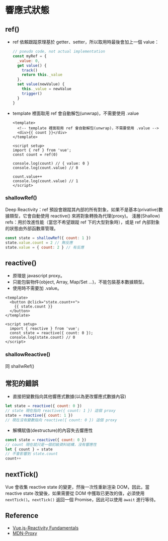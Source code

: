 # 響應式狀態
## ref()
- ref 依賴跟蹤原理基於 getter、setter，所以取用時最後會加上一個 value：
  ```js
  // pseudo code, not actual implementation
  const myRef = {
    _value: 0,
    get value() {
      track()
      return this._value
    },
    set value(newValue) {
      this._value = newValue
      trigger()
    }
  }
  ```
- template 裡面取用 ref 會自動解包(unwrap)，不需要使用 .value
  ```vue
  <template>
    <!-- template 裡面取用 ref 會自動解包(unwrap)，不需要使用 .value -->
    <div>{{ count }}</div>
  </template>
  
  <script setup>
  import { ref } from 'vue';
  const count = ref(0)
  
  console.log(count) // { value: 0 }
  console.log(count.value) // 0
  
  count.value++
  console.log(count.value) // 1
  </script>
  ```

### shallowRef()
Deep Reactivity：ref 預設會跟蹤其內部的所有對象，如果不是基本(privative)數據類型，它會自動使用 reactive() 來將對象轉換為代理(proxy)。
淺層(Shallow) refs：用於改進性能（當您不希望跟蹤 ref 下的大型對象時），或是 ref 內部對象的狀態由外部函數庫管理。
```js
const state = shallowRef({ count: 1 })
state.value.count = 2 // 無反應
state.value = { count: 2 } // 有反應
```

## reactive()
- 原理是 javascript proxy。
- 只能包裝物件(object, Array, Map/Set ...)，不能包裝基本數據類型。
- 使用時不需要加 .value。
```vue
<template>
  <button @click="state.count++">
    {{ state.count }}
  </button>
</template>

<script setup>
  import { reactive } from 'vue';
  const state = reactive({ count: 0 });
  console.log(state.count) // 0
</script>
```
### shallowReactive()
同 shallwRef()

## 常犯的錯誤
- 直接把變數指向其他響應式數據(以為更改響應式數據內容)
```js
let state = reactive({ count: 0 })
// state 現在指向 reactive({ count: 1 }) 這個 proxy
state = reactive({ count: 1 })
// 現在沒有變數指向 reactive({ count: 0 }) 這個 proxy
```
- 解構賦值(destructure)的內容失去響應性 
```js
const state = reactive({ count: 0 })
// count 現在就只是一個初級資料結構，沒有響應性
let { count } = state
// 不會影響到 state.count
count++
```

## nextTick()
Vue 會收集 reactive state 的變更，然後一次性重新渲染 DOM，因此，當 reactive state 改變後，如果需要從 DOM 中獲取已更改的值，必須使用 `nextTick()`。`nextTick()` 返回一個 Promise，因此可以使用 `await` 進行等待。

## Reference
- [Vue.js-Reactivity Fundamentals](https://vuejs.org/guide/essentials/reactivity-fundamentals.html)
- [MDN-Proxy](https://developer.mozilla.org/zh-CN/docs/Web/JavaScript/Reference/Global_Objects/Proxy)